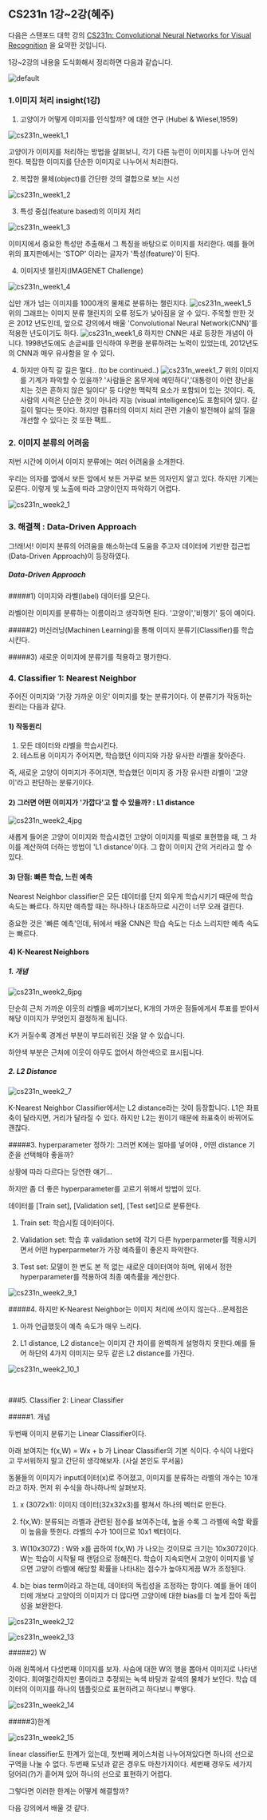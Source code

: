 ## CS231n 1강~2강(혜주)

다음은 스탠포드 대학 강의  [CS231n: Convolutional Neural Networks for Visual Recognition](http://cs231n.stanford.edu/) 을 요약한 것입니다.



1강~2강의 내용을 도식화해서 정리하면 다음과 같습니다. 


![default](https://user-images.githubusercontent.com/32008883/30751850-9303cba6-9ff5-11e7-9f0d-cb28d8087e58.JPG)



### 1.이미지 처리 insight(1강)

1) 고양이가 어떻게 이미지를 인식할까? 에 대한 연구 (Hubel & Wiesel,1959)

![cs231n_week1_1](https://user-images.githubusercontent.com/32008883/30751966-dea3b4c2-9ff5-11e7-870d-44140ff3b480.JPG)


고양이가 이미지를 처리하는 방법을 살펴보니, 각기 다른 뉴런이 이미지를 나누어 인식한다.  복잡한 이미지를 단순한 이미지로 나누어서 처리한다.

2) 복잡한 물체(object)를 간단한 것의 결합으로 보는 시선

![cs231n_week1_2](https://user-images.githubusercontent.com/32008883/30751987-f03d50e4-9ff5-11e7-8650-70da272845b6.JPG)

3) 특성 중심(feature based)의 이미지 처리 

![cs231n_week1_3](https://user-images.githubusercontent.com/32008883/30752062-1eba20aa-9ff6-11e7-92d5-38e5bb037353.JPG)

이미지에서 중요한 특성만 추출해서 그 특징을 바탕으로 이미지를 처리한다. 예를 들어 위의 표지판에서는 'STOP' 이라는 글자가 '특성(feature)'이 된다. 

4) 이미지넷 챌린지(IMAGENET Challenge)

![cs231n_week1_4](https://user-images.githubusercontent.com/32008883/30752067-21d78aac-9ff6-11e7-9f14-c279c2e63cf3.JPG)

 십만 개가 넘는 이미지를 1000개의 물체로 분류하는 챌린지다.
 ![cs231n_week1_5](https://user-images.githubusercontent.com/32008883/30752076-258dec72-9ff6-11e7-95bd-5ddb9a074c2b.JPG)
위의 그래프는 이미지 분류 챌린지의 오류 정도가 낮아짐을 알 수 있다. 주목할 만한 것은 2012 년도인데, 앞으로 강의에서 배울 'Convolutional Neural Network(CNN)'를 적용한 년도이기도 하다.
![cs231n_week1_6](https://user-images.githubusercontent.com/32008883/30752073-255fcedc-9ff6-11e7-94af-2fe6c78d2ce4.JPG)
하지만 CNN은 새로 등장한 개념이 아니다. 1998년도에도 손글씨를 인식하여 우편을 분류하려는 노력이 있었는데, 2012년도의 CNN과 매우 유사함을 알 수 있다.

4) 하지만 아직 갈 길은 멀다.. (to be continued..)
![cs231n_week1_7](https://user-images.githubusercontent.com/32008883/30752075-258195bc-9ff6-11e7-9f6c-4b57682c0c21.JPG)
위의 이미지를 기계가 파악할 수 있을까? '사람들은 몸무게에 예민하다','대통령이 이런 장난을 치는 것은 흔하지 않은 일이다' 등 다양한 맥락적 요소가 포함되어 있는 것이다. 즉, 사람의 시력은 단순한 것이 아니라 지능 (visual intelligence)도 포함되어 있다.  갈 길이 멀다는 뜻이다. 하지만 컴퓨터의 이미지 처리 관련 기술이 발전해야 삶의 질을 개선할 수 있다는 것 또한 팩트..





### 2.  이미지 분류의 어려움

저번 시간에 이어서 이미지 분류에는 여러 어려움을 소개한다.

우리는 의자를 옆에서 보든 앞에서 보든 거꾸로 보든 의자인지 알고 있다. 하지만 기계는 모른다. 이렇게 빛 노출에 따라 고양이인지 파악하기 어렵다.


![cs231n_week2_1](https://user-images.githubusercontent.com/32008883/30752113-32df721a-9ff6-11e7-9264-78ea0f54a2a2.JPG)





### 3. 해결책 :  Data-Driven Approach

그!래!서!  이미지 분류의 어려움을 해소하는데 도움을 주고자 데이터에 기반한 접근법(Data-Driven Approach)이 등장하였다.



##### Data-Driven Approach

#####1) 이미지와 라벨(label) 데이터를 모은다. 

라벨이란 이미지를 분류하는 이름이라고 생각하면 된다. '고양이','비행기' 등이 예이다. 

#####2) 머신러닝(Machinen Learning)을 통해 이미지 분류기(Classifier)를 학습시킨다.

#####3) 새로운 이미지에 분류기를 적용하고 평가한다.



### 4. Classifier 1: Nearest Neighbor

주어진 이미지와 '가장 가까운 이웃' 이미지를 찾는 분류기이다.  이 분류기가 작동하는 원리는 다음과 같다.

#### 1) 작동원리

1. 모든 데이터와 라벨을 학습시킨다.
2. 테스트용 이미지가 주어지면, 학습했던 이미지와 가장 유사한 라벨을 찾아준다. 



즉, 새로운 고양이 이미지가 주어지면, 학습했던 이미지 중 가장 유사한 라벨이 '고양이'라고 판단하는 분류기이다.



#### 2) 그러면 어떤 이미지가 '가깝다'고 할 수 있을까? : L1 distance

![cs231n_week2_4jpg](https://user-images.githubusercontent.com/32008883/30752114-32e25ec6-9ff6-11e7-8841-c1bc7cd97d6e.JPG)

새롭게 들어온 고양이 이미지와 학습시켰던 고양이 이미지를 픽셀로 표현했을 때, 그 차이를 계산하여 더하는 방법이 'L1 distance'이다. 그 합이 이미지 간의 거리라고 할 수 있다. 



#### 3) 단점: 빠른 학습, 느린 예측

Nearest Neighbor classifier은 모든 데이터를 단지 외우게 학습시키기 때문에 학습 속도는 빠르다. 하지만 예측할 때는 하나하나 대조하므로 시간이 너무 오래 걸린다. 

중요한 것은 '빠른 예측'인데, 뒤에서 배울 CNN은 학습 속도는 다소 느리지만 예측 속도는 빠르다.



#### 4) K-Nearest Neighbors

##### 1. 개념

![cs231n_week2_6jpg](https://user-images.githubusercontent.com/32008883/30752116-32f54248-9ff6-11e7-89c8-bcc29031bb59.JPG)

단순히 근처 가까운 이웃의 라벨을 베끼기보다, K개의 가까운 점들에게서 투표를 받아서 해당 이미지가 무엇인지 결정하게 됩니다.

K가 커질수록 경계선 부분이 부드러워진 것을 알 수 있습니다.

하얀색 부분은 근처에 이웃이 아무도 없어서 하얀색으로 표시됩니다.

##### 2. L2 Distance

![cs231n_week2_7](https://user-images.githubusercontent.com/32008883/30752098-3259b102-9ff6-11e7-9c31-846ad80f671f.JPG)

K-Nearest Neighbor Classifier에서는 L2 distance라는 것이 등장합니다. L1은 좌표축이 달라지면, 거리가 달라질 수 있다. 하지만 L2는 원이기 때문에 좌표축이 바뀌어도 괜찮다.



#####3. hyperparameter 정하기: 그러면 K에는 얼마를 넣어야 , 어떤 distance 기준을 선택해야 좋을까? 

상황에 따라 다르다는 당연한 얘기...

하지만 좀 더 좋은 hyperparameter를 고르기 위해서 방법이 있다. 

데이터를 [Train set], [Validation set], [Test set]으로 분류한다.

1) Train set: 학습시킬 데이터이다.

2) Validation set: 학습 후 validation set에 각기 다른 hyperparmeter를 적용시키면서 어떤 hyperparmeter가 가장 예측률이 좋은지 파악한다.

3) Test set: 모델이 한 번도 본 적 없는 새로운 데이터여야 하며, 위에서 정한 hyperparameter를 적용하여 최종 예측률을 계산한다.

![cs231n_week2_9_1](https://user-images.githubusercontent.com/32008883/30752100-3281d5ce-9ff6-11e7-9122-925aede621ba.jpg)



#####4. 하지만 K-Nearest Neighbor는 이미지 처리에 쓰이지 않는다...문제점은

1. 아까 언급했듯이 예측 속도가 매우 느리다.

2. L1 distance, L2 distance는 이미지 간 차이를 완벽하게 설명하지 못한다.예를 들어 하단의 4가지 이미지는 모두 같은 L2 distance를 가진다.

![cs231n_week2_10_1](https://user-images.githubusercontent.com/32008883/30752107-32b40f44-9ff6-11e7-81cc-5994f19e2e2e.jpg)

   ​



###5. Classifier 2: Linear Classifier 

#####1. 개념

두번째 이미지 분류기는 Linear Classifier이다. 

아래 보여지는  f(x,W) = Wx + b 가 Linear Classifier의 기본 식이다. 수식이 나왔다고 무서워하지 말고 간단히 생각해보자. (사실 본인도 무서움)

동물들의 이미지가 input데이터(x)로 주어졌고, 이미지를 분류하는 라벨의 개수는 10개라고 하자. 먼저 위 수식을 하나하나씩 살펴보자.

1) x (3072x1): 이미지 데이터(32x32x3)를 펼쳐서 하나의 벡터로 만든다. 

2) f(x,W): 분류되는 라벨과 관련된 점수를 보여주는데, 높을 수록 그 라벨에 속할 확률이 높음을 뜻한다. 라벨의 수가 10이므로 10x1 벡터이다.

3) W(10x3072) : W와 x를 곱하여 f(x,W) 가 나오는 것이므로 크기는 10x3072이다. W는 학습이 시작될 때 랜덤으로 정해진다. 학습이 지속되면서 고양이 이미지를 넣으면 고양이 라벨에 해당할 확률을 나타내는 점수가 높아지게끔 W가 조정된다.   

4) b는 bias term이라고 하는데, 데이터의 독립성을 조정하는 항이다. 예를 들어 데이터에 개보다 고양이의 이미지가 더 많다면 고양이에 대한 bias를 더 높게 잡아 독립성을 보완한다.



![cs231n_week2_12](https://user-images.githubusercontent.com/32008883/30752104-32ab5d36-9ff6-11e7-83c1-3583a0f2a7c6.JPG)



![cs231n_week2_13](https://user-images.githubusercontent.com/32008883/30752106-32b0ccbc-9ff6-11e7-846c-3745de505460.JPG)

#####2) W

아래 왼쪽에서 다섯번째 이미지를 보자. 사슴에 대한 W의 행을 뽑아서 이미지로 나타낸 것이다. 희여멀건하지만 풀이라고 추정되는 녹색 바탕과 갈색의 물체가 보인다. 학습 데이터의 이미지를 하나의 템플릿으로 표현하려고 하다보니 뿌옇다.

![cs231n_week2_14](https://user-images.githubusercontent.com/32008883/30752105-32ae15bc-9ff6-11e7-8ff7-6b84bb4d8ef0.JPG)

#####3)한계

![cs231n_week2_15](https://user-images.githubusercontent.com/32008883/30752108-32bb04f2-9ff6-11e7-8f9c-d86d5501ffb6.JPG)

linear classifier도 한계가 있는데, 첫번째 케이스처럼 나누어져있다면 하나의 선으로 구역을 나눌 수 없다. 두번째 도넛과 같은 경우도 마찬가지이다. 세번째 경우도 세가지 덩어리(?)가 흩어져 있어 하나의 선으로 표현하기 어렵다.



그렇다면 이러한 한계는 어떻게 해결할까?

다음 강의에서 배울 것 같다.
